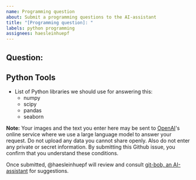 ```yaml
---
name: Programming question
about: Submit a programming questions to the AI-assistant
title: "[Programming question]: "
labels: python programming
assignees: haesleinhuepf
---
```


## Question:


## Python Tools
- List of Python libraries we should use for answering this:
  - numpy
  - scipy
  - pandas
  - seaborn

**Note:** Your images and the text you enter here may be sent to [OpenAI](https://openai.com/)'s online service where we use a large language model to answer your request. 
Do not upload any data you cannot share openly. Also do not enter any private or secret information. By submitting this Github issue, you confirm that you understand these conditions.

Once submitted, @haesleinhuepf will review and consult [git-bob, an AI-assistant](https://github.com/haesleinhuepf/git-bob) for suggestions. 
